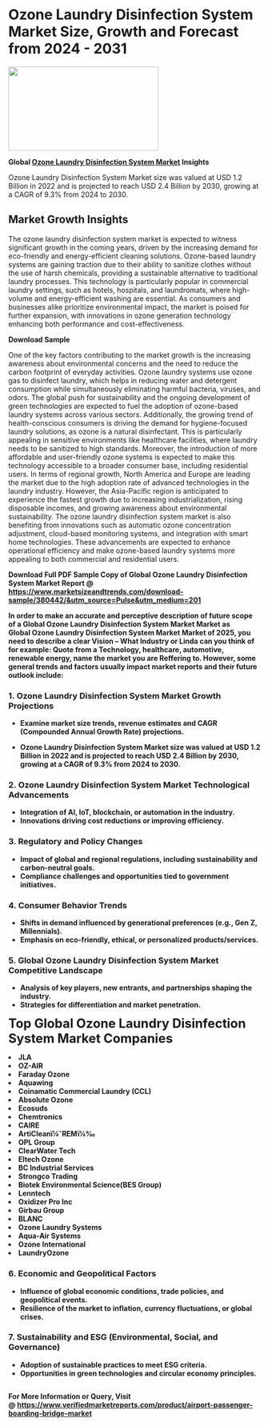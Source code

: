 <H1>Ozone Laundry Disinfection System Market Size, Growth and Forecast from 2024 - 2031</H1><img class="aligncenter size-medium wp-image-584254" src="https://thirdeyenews.in/wp-content/uploads/2024/09/Global-Market-Research-300x168.jpeg" alt="" width="300" height="168" /><p><strong>Global&nbsp;<a href="https://www.marketsizeandtrends.com/download-sample/380442/&amp;utm_source=Pulse&amp;utm_medium=201">Ozone Laundry Disinfection System Market</a> Insights</strong></p><p>Ozone Laundry Disinfection System Market size was valued at USD 1.2 Billion in 2022 and is projected to reach USD 2.4 Billion by 2030, growing at a CAGR of 9.3% from 2024 to 2030.</p><p><h2>Market Growth Insights</h2> <p>The ozone laundry disinfection system market is expected to witness significant growth in the coming years, driven by the increasing demand for eco-friendly and energy-efficient cleaning solutions. Ozone-based laundry systems are gaining traction due to their ability to sanitize clothes without the use of harsh chemicals, providing a sustainable alternative to traditional laundry processes. This technology is particularly popular in commercial laundry settings, such as hotels, hospitals, and laundromats, where high-volume and energy-efficient washing are essential. As consumers and businesses alike prioritize environmental impact, the market is poised for further expansion, with innovations in ozone generation technology enhancing both performance and cost-effectiveness.</p> <p><strong>Download Sample</strong></p> <p>One of the key factors contributing to the market growth is the increasing awareness about environmental concerns and the need to reduce the carbon footprint of everyday activities. Ozone laundry systems use ozone gas to disinfect laundry, which helps in reducing water and detergent consumption while simultaneously eliminating harmful bacteria, viruses, and odors. The global push for sustainability and the ongoing development of green technologies are expected to fuel the adoption of ozone-based laundry systems across various sectors. Additionally, the growing trend of health-conscious consumers is driving the demand for hygiene-focused laundry solutions, as ozone is a natural disinfectant. This is particularly appealing in sensitive environments like healthcare facilities, where laundry needs to be sanitized to high standards. Moreover, the introduction of more affordable and user-friendly ozone systems is expected to make this technology accessible to a broader consumer base, including residential users. In terms of regional growth, North America and Europe are leading the market due to the high adoption rate of advanced technologies in the laundry industry. However, the Asia-Pacific region is anticipated to experience the fastest growth due to increasing industrialization, rising disposable incomes, and growing awareness about environmental sustainability. The ozone laundry disinfection system market is also benefiting from innovations such as automatic ozone concentration adjustment, cloud-based monitoring systems, and integration with smart home technologies. These advancements are expected to enhance operational efficiency and make ozone-based laundry systems more appealing to both commercial and residential users. <p><strong></p><p><span class=""><strong>Download Full PDF Sample Copy of Global Ozone Laundry Disinfection System Market Report</strong> @ <a href="https://www.marketsizeandtrends.com/download-sample/380442/&amp;utm_source=Pulse&amp;utm_medium=201" target="_blank">https://www.marketsizeandtrends.com/download-sample/380442/&amp;utm_source=Pulse&amp;utm_medium=201</a></span></p><p>In order to make an accurate and perceptive description of future scope of a Global&nbsp;Ozone Laundry Disinfection System Market Market as Global&nbsp;Ozone Laundry Disinfection System Market Market of 2025, you need to describe a clear Vision &ndash; What Industry or Linda can you think of for example: Quote from a Technology, healthcare, automotive, renewable energy, name the market you are Reffering to. However, some general trends and factors usually impact market reports and their future outlook include:</p><h3>1.&nbsp;<strong>Ozone Laundry Disinfection System Market Growth Projections</strong></h3><ul><li>Examine market size trends, revenue estimates and CAGR (Compounded Annual Growth Rate) projections.</li><li><p>Ozone Laundry Disinfection System Market size was valued at USD 1.2 Billion in 2022 and is projected to reach USD 2.4 Billion by 2030, growing at a CAGR of 9.3% from 2024 to 2030.</p></li></ul><h3>2.&nbsp;<strong>Ozone Laundry Disinfection System Market Technological Advancements</strong></h3><ul><li>Integration of AI, IoT, blockchain, or automation in the industry.</li><li>Innovations driving cost reductions or improving efficiency.</li></ul><h3>3.&nbsp;<strong>Regulatory and Policy Changes</strong></h3><ul><li>Impact of global and regional regulations, including sustainability and carbon-neutral goals.</li><li>Compliance challenges and opportunities tied to government initiatives.</li></ul><h3>4.&nbsp;<strong>Consumer Behavior Trends</strong></h3><ul><li>Shifts in demand influenced by generational preferences (e.g., Gen Z, Millennials).</li><li>Emphasis on eco-friendly, ethical, or personalized products/services.</li></ul><h3>5.&nbsp;<strong>Global Ozone Laundry Disinfection System Market Competitive Landscape</strong></h3><ul><li>Analysis of key players, new entrants, and partnerships shaping the industry.</li><li>Strategies for differentiation and market penetration.</li></ul><p data-pm-slice="1 1 []"><span style="color: inherit; font-family: inherit; font-size: 25px;">Top Global Ozone Laundry Disinfection System Market Companies</span></p><div class="" data-test-id=""><p><li>JLA</li><li> OZ-AIR</li><li> Faraday Ozone</li><li> Aquawing</li><li> Coinamatic Commercial Laundry (CCL)</li><li> Absolute Ozone</li><li> Ecosuds</li><li> Chemtronics</li><li> CAIRE</li><li> ArtiCleanï¼ˆREMï¼‰</li><li> OPL Group</li><li> ClearWater Tech</li><li> Eltech Ozone</li><li> BC Industrial Services</li><li> Strongco Trading</li><li> Biotek Environmental Science(BES Group)</li><li> Lenntech</li><li> Oxidizer Pro Inc</li><li> Girbau Group</li><li> BLANC</li><li> Ozone Laundry Systems</li><li> Aqua-Air Systems</li><li> Ozone International</li><li> LaundryOzone</li></p></div><h3>6.&nbsp;<strong>Economic and Geopolitical Factors</strong></h3><ul><li>Influence of global economic conditions, trade policies, and geopolitical events.</li><li>Resilience of the market to inflation, currency fluctuations, or global crises.</li></ul><h3>7.&nbsp;<strong>Sustainability and ESG (Environmental, Social, and Governance)</strong></h3><ul><li>Adoption of sustainable practices to meet ESG criteria.</li><li>Opportunities in green technologies and circular economy principles.</li></ul><h2><strong style="font-size: 14px;">For More Information or Query, Visit @&nbsp;</strong><a style="background-color: #ffffff; font-size: 14px;" href="https://www.marketsizeandtrends.com/report/ozone-laundry-disinfection-system-market/" target="_blank">https://www.verifiedmarketreports.com/product/airport-passenger-boarding-bridge-market</a></h2>
